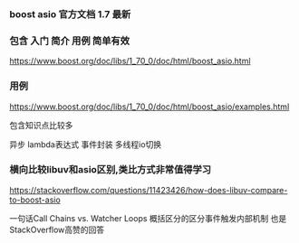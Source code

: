 
### boost asio 官方文档 1.7 最新
### 包含 入门 简介  用例  简单有效
https://www.boost.org/doc/libs/1_70_0/doc/html/boost_asio.html


### 用例
https://www.boost.org/doc/libs/1_70_0/doc/html/boost_asio/examples.html

包含知识点比较多

异步   lambda表达式 事件封装  多线程io切换 


### 横向比较libuv和asio区别,类比方式非常值得学习
https://stackoverflow.com/questions/11423426/how-does-libuv-compare-to-boost-asio


一句话Call Chains vs. Watcher Loops 概括区分的区分事件触发内部机制 也是StackOverflow高赞的回答